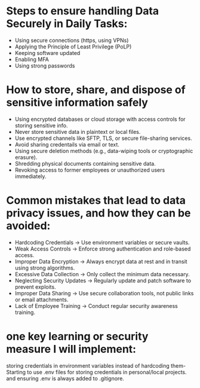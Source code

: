 # Steps to ensure handling Data Securely in Daily Tasks:
- Using secure connections (https, using VPNs)
- Applying the Principle of Least Privilege (PoLP)
- Keeping software updated
- Enabling MFA
- Using strong passwords

# How to store, share, and dispose of sensitive information safely
- Using encrypted databases or cloud storage with access controls for storing sensitive info.
- Never store sensitive data in plaintext or local files.
- Use encrypted channels like SFTP, TLS, or secure file-sharing services.
- Avoid sharing credentails via email or text.
- Using secure deletion methods (e.g., data-wiping tools or cryptographic erasure).
- Shredding physical documents containing sensitive data.
- Revoking access to former employees or unauthorized users immediately.

# Common mistakes that lead to data privacy issues, and how they can be avoided:
- Hardcoding Credentials → Use environment variables or secure vaults.
- Weak Access Controls → Enforce strong authentication and role-based access.
- Improper Data Encryption → Always encrypt data at rest and in transit using strong algorithms.
- Excessive Data Collection → Only collect the minimum data necessary.
- Neglecting Security Updates → Regularly update and patch software to prevent exploits.
- Improper Data Sharing → Use secure collaboration tools, not public links or email attachments.
- Lack of Employee Training → Conduct regular security awareness training.

# one key learning or security measure I will implement:
storing credentials in environment variables instead of hardcoding them-Starting to use .env files for storing credentials in personal/local projects.
and ensuring .env is always added to .gitignore.
